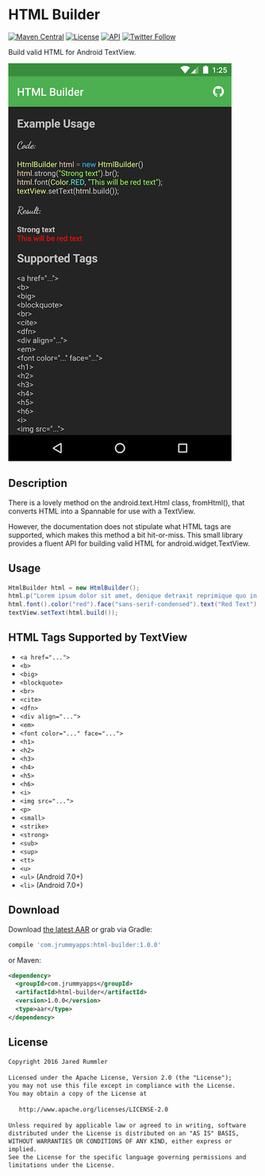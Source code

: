 # HTML Builder

[![Maven Central](https://maven-badges.herokuapp.com/maven-central/com.jrummyapps/html-builder/badge.svg)](https://maven-badges.herokuapp.com/maven-central/com.jrummyapps/html-builder)
[![License](http://img.shields.io/:license-apache-blue.svg)](LICENSE)
[![API](https://img.shields.io/badge/API-9%2B-blue.svg?style=flat)](https://developer.android.com/reference/android/os/Build.VERSION_CODES.html#GINGERBREAD) 
[![Twitter Follow](https://img.shields.io/twitter/follow/jrummyapps.svg?style=social)](https://twitter.com/jrummyapps)

Build valid HTML for Android TextView.

![Screenshot](art/screenshot.png)

## Description

There is a lovely method on the android.text.Html class, fromHtml(), that converts HTML into a Spannable for use with a TextView.

However, the documentation does not stipulate what HTML tags are supported, which makes this method a bit hit-or-miss. This small library provides a fluent API for building valid HTML for android.widget.TextView.

## Usage

```java
HtmlBuilder html = new HtmlBuilder();
html.p("Lorem ipsum dolor sit amet, denique detraxit reprimique quo in. Ius dicat omnes mucius cu.");
html.font().color("red").face("sans-serif-condensed").text("Red Text").close();
textView.setText(html.build());
```

## HTML Tags Supported by TextView

<ul>
 <li><code>&lt;a href=&quot;...&quot;&gt;</code></li>
 <li><code>&lt;b&gt;</code></li>
 <li><code>&lt;big&gt;</code></li>
 <li><code>&lt;blockquote&gt;</code></li>
 <li><code>&lt;br&gt;</code></li>
 <li><code>&lt;cite&gt;</code></li>
 <li><code>&lt;dfn&gt;</code></li>
 <li><code>&lt;div align=&quot;...&quot;&gt;</code></li>
 <li><code>&lt;em&gt;</code></li>
 <li><code>&lt;font color=&quot;...&quot; face=&quot;...&quot;&gt;</code></li>
 <li><code>&lt;h1&gt;</code></li>
 <li><code>&lt;h2&gt;</code></li>
 <li><code>&lt;h3&gt;</code></li>
 <li><code>&lt;h4&gt;</code></li>
 <li><code>&lt;h5&gt;</code></li>
 <li><code>&lt;h6&gt;</code></li>
 <li><code>&lt;i&gt;</code></li>
 <li><code>&lt;img src=&quot;...&quot;&gt;</code></li>
 <li><code>&lt;p&gt;</code></li>
 <li><code>&lt;small&gt;</code></li>
 <li><code>&lt;strike&gt;</code></li>
 <li><code>&lt;strong&gt;</code></li>
 <li><code>&lt;sub&gt;</code></li>
 <li><code>&lt;sup&gt;</code></li>
 <li><code>&lt;tt&gt;</code></li>
 <li><code>&lt;u&gt;</code></li>
 <li><code>&lt;ul&gt;</code> (Android 7.0+)</li>
 <li><code>&lt;li&gt;</code> (Android 7.0+)</li>
 </ul>

## Download

Download [the latest AAR](https://repo1.maven.org/maven2/com/jrummyapps/html-builder/1.0.0/html-builder-1.0.0.aar) or grab via Gradle:

```groovy
compile 'com.jrummyapps:html-builder:1.0.0'
```
or Maven:
```xml
<dependency>
  <groupId>com.jrummyapps</groupId>
  <artifactId>html-builder</artifactId>
  <version>1.0.0</version>
  <type>aar</type>
</dependency>
```

## License

    Copyright 2016 Jared Rummler

    Licensed under the Apache License, Version 2.0 (the "License");
    you may not use this file except in compliance with the License.
    You may obtain a copy of the License at

       http://www.apache.org/licenses/LICENSE-2.0

    Unless required by applicable law or agreed to in writing, software
    distributed under the License is distributed on an "AS IS" BASIS,
    WITHOUT WARRANTIES OR CONDITIONS OF ANY KIND, either express or implied.
    See the License for the specific language governing permissions and
    limitations under the License.
